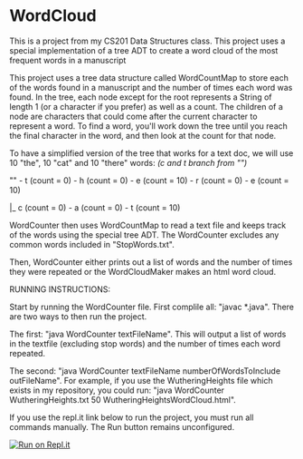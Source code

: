 # WordCloud
This is a project from my CS201 Data Structures class. This project uses a special implementation of a tree ADT to create a word cloud of the most frequent words in a manuscript

This project uses a tree data structure called WordCountMap to store each of the words found in a manuscript and the number of times each word was found. In the tree, each node except for the root represents a String of length 1 (or a character if you prefer) as well as a count. The children of a node are characters that could come after the current character to represent a word. To find a word, you'll work down the tree until you reach the final character in the word, and then look at the count for that node.

To have a simplified version of the tree that works for a text doc, we will use 10 "the", 10 "cat" and 10 "there" words: *(c and t branch from "")*

"" - t (count = 0) - h (count = 0) - e (count = 10) - r (count = 0) - e (count = 10)

|_ c (count = 0) - a (count = 0) - t (count = 10)

WordCounter then uses WordCountMap to read a text file and keeps track of the words using the special tree ADT. The WordCounter excludes any common words included in "StopWords.txt". 

Then, WordCounter either prints out a list of words and the number of times they were repeated or the WordCloudMaker makes an html word cloud.

RUNNING INSTRUCTIONS:

Start by running the WordCounter file. First complile all: "javac \*.java". There are two ways to then run the project. 

The first: "java WordCounter textFileName". This will output a list of words in the textfile (excluding stop words) and the number of times each word repeated. 

The second: "java WordCounter textFileName numberOfWordsToInclude outFileName". For example, if you use the WutheringHeights file which exists in my repository, you could run: "java WordCounter WutheringHeights.txt 50 WutheringHeightsWordCloud.html".

If you use the repl.it link below to run the project, you must run all commands manually. The Run button remains unconfigured.

[![Run on Repl.it](https://repl.it/badge/github/Ave-Wat/WordCloud)](https://repl.it/github/Ave-Wat/WordCloud)
